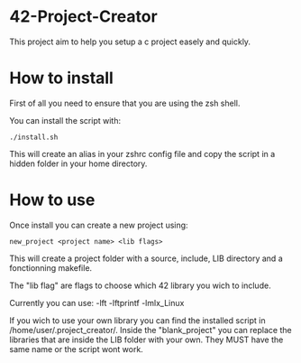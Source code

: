 # 42-Project-Creator
This project aim to help you setup a c project easely and quickly.

# How to install
First of all you need to ensure that you are using the zsh shell.

You can install the script with:
```
./install.sh
```
This will create an alias in your zshrc config file and copy the script in a hidden folder in your home directory.

# How to use
Once install you can create a new project using:
```
new_project <project name> <lib flags>
```
This will create a project folder with a source, include, LIB directory and a fonctionning makefile.

The "lib flag" are flags to choose which 42 library you wich to include.

Currently you can use: -lft -lftprintf -lmlx_Linux

If you wich to use your own library you can find the installed script in /home/user/.project_creator/. Inside the "blank_project" you can replace the libraries that are inside the LIB folder with your own. They MUST have the same name or the script wont work.

